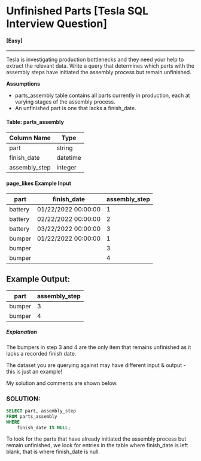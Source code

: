 # Unfinished Parts [Tesla SQL Interview Question]
#### [Easy]
  ---
 Tesla is investigating production bottlenecks and they need your help to extract the relevant data. Write a query that determines which parts with the assembly steps have initiated the assembly process but remain unfinished. 
 
 **Assumptions**
- parts_assembly table contains all parts currently in production, each at varying stages of the assembly process.
- An unfinished part is one that lacks a finish_date.

#### Table: parts_assembly
|Column Name    | Type |
| ----------- | ----------- |
| part    | string     |
| finish_date | datetime    |
| assembly_step | integer |

####  page_likes Example Input
|part    | finish_date | assembly_step |
| ----------- | ----------- | ----------- |
| battery  | 01/22/2022 00:00:00   | 1 |
| battery | 02/22/2022 00:00:00 | 2 |
| battery | 03/22/2022 00:00:00 | 3|
|bumper | 01/22/2022 00:00:00 | 1 |
| bumper | | 3|
|bumper | | 4|


## Example Output:
| part | assembly_step |
| -----| ----| 
| bumper | 3|
| bumper | 4 |

##### Explanation
The bumpers in step 3 and 4 are the only item that remains unfinished as it lacks a recorded finish date.

The dataset you are querying against may have different input & output - this is just an example!

My solution and comments are shown below.
### SOLUTION: 
```sql
SELECT part, assembly_step 
FROM parts_assembly
WHERE
    finish_date IS NULL;
```
To look for the parts that have already initiated the assembly process but remain unfinished, we look for entries in the table where finish_date is left blank, that is where finish_date is null. 

 
